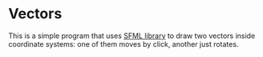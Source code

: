 # Vectors

This is a simple program that uses [SFML library](https://www.sfml-dev.org/) to draw two vectors inside coordinate systems: one of them moves by click, another just rotates.

